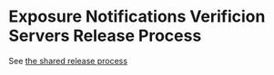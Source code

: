 # Exposure Notifications Verificion Servers Release Process

See [the shared release process](https://github.com/google/exposure-notifications-server/blob/main/RELEASING.md)
